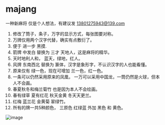 # majang
一种新麻将
仅是个人想法，有建议发 13801275943@139.com

1. 修改了筒子，条子，万字的显示方式，每张图要对称。
2. 万牌仅用两个汉字代替，确实有点敷衍了。
3. 便于 进一步 黑摸.
4. 箭牌 中发白 替换为 三才 天地人，这是麻将的精华。
5. 天时地利人和， 蓝天，绿地，红人。
6. 风牌 东南西北 替换为 篆体，汉字是象形字，不认识汉字的人也能看懂。
7. 原来仅有 绿一色，现在可增加 兰一色，红一色。
8. 一条可以仍然采用原来的凤凰， 一万可以采用中国龙，一筒仍然是火球，但本人不会画。
9. 春夏秋冬和梅兰菊竹 也是因为本人不会绘画。
10. 春有绿草 夏有红花 秋天金黄 冬天天更兰。
11. 红梅 蓝兰花 金黄菊 翠绿竹。
12. 所有的牌一共5种颜色， 三原色 红绿蓝 外加 黑色 和 黄色。

![image](https://user-images.githubusercontent.com/22744976/210193312-ec8c4b90-7569-4702-bec1-cc23a14590af.png)

